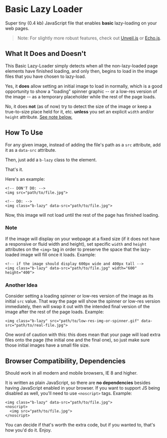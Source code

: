 # Basic Lazy Loader

Super tiny (0.4 kb) JavaScript file that enables **basic** lazy-loading on your web pages.

>Note: For slightly more robust features, check out [Unveil.js](https://github.com/luis-almeida/unveil) or [Echo.js](https://github.com/toddmotto/echo).

## What It Does and Doesn't

This Basic Lazy-Loader simply detects when all the non-lazy-loaded page elements have finished loading, and only then, begins to load in the image files that you have chosen to lazy-load.

Yes, it **does** allow setting an initial image to load in normally, which is a good opportunity to show a "loading" spinner graphic -- or a low-res version of the image -- as a temporary placeholder while the rest of the page loads.

No, it does **not** (as of now) try to detect the size of the image or keep a true-to-size place held for it, etc. **unless** you set an explicit `width` and/or `height` attribute. <a href="#note">See note below.</a>


## How To Use

For any given image, instead of adding the file's path as a `src` attribute, add it as a `data-src` attribute.

Then, just add a `b-lazy` class to the element.

That's it.

Here's an example:

    <!-- DON'T DO: -->
    <img src="path/to/file.jpg">
    
    <!-- DO: -->
    <img class="b-lazy" data-src="path/to/file.jpg">

Now, this image will not load until the rest of the page has finished loading.


### Note

If the image will display on your webpage at a fixed size (if it does not have a responsive or fluid width and height), set specific `width` and `height` attributes on the `<img>` tag in order to preserve the space that the lazy-loaded image will fill once it loads. Example:

    <!-- if the image should display 600px wide and 400px tall -->
    <img class="b-lazy" data-src="path/to/file.jpg" width="600" height="400">


### Another Idea

Consider setting a loading spinner or low-res version of the image as its initial `src` value. That way the page will show the spinner or low-res version immediately, then will swap it out with the intended final version of the image after the rest of the page loads. Example:

    <img class="b-lazy" src="path/to/low-res-img-or-spinner.gif" data-src="path/to/real-file.jpg">

One word of caution with this: this does mean that your page will load extra files onto the page (the initial one and the final one), so just make sure those initial images have a small file size.


## Browser Compatibility, Dependencies

Should work in all modern and mobile browsers, IE 8 and higher.

It is written as plain JavaScript, so there are **no dependencies** besides having JavaScript enabled in your browser. If you want to support JS being disabled as well, you'll need to use `<noscript>` tags. Example:

    <img class="b-lazy" data-src="path/to/file.jpg">
    <noscript>
      <img src="path/to/file.jpg">
    </noscript>

You can decide if that's worth the extra code, but if you wanted to, that's how you'd do it. Enjoy.
